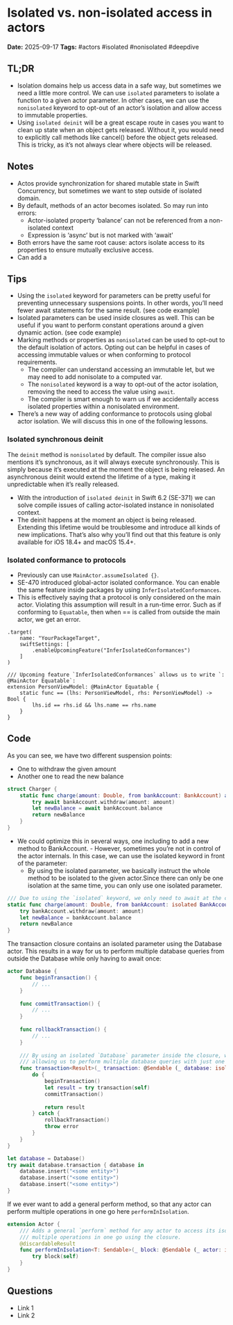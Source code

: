 # Isolated vs. non-isolated access in actors

**Date:** 2025-09-17 
**Tags:** #actors #isolated #nonisolated #deepdive

## TL;DR
- Isolation domains help us access data in a safe way, but sometimes we need a little more control. We can use `isolated` parameters to isolate a function to a given actor parameter. In other cases, we can use the `nonisolated` keyword to opt-out of an actor’s isolation and allow access to immutable properties.
- Using `isolated deinit` will be a great escape route in cases you want to clean up state when an object gets released. Without it, you would need to explicitly call methods like cancel() before the object gets released. This is tricky, as it’s not always clear where objects will be released. 

## Notes
- Actos provide synchronization for shared mutable state in Swift Concurrency, but sometimes we want to step outside of isolated domain.
- By default, methods of an actor becomes isolated. So may run into errors:
    - Actor-isolated property ‘balance’ can not be referenced from a non-isolated context
    - Expression is ‘async’ but is not marked with ‘await’
- Both errors have the same root cause: actors isolate access to its properties to ensure mutually exclusive access.
- Can add a

## Tips
- Using the `isolated` keyword for parameters can be pretty useful for preventing unnecessary suspensions points. In other words, you’ll need fewer await statements for the same result. (see code example)
- Isolated parameters can be used inside closures as well. This can be useful if you want to perform constant operations around a given dynamic action. (see code example)
- Marking methods or properties as `nonisolated` can be used to opt-out to the default isolation of actors. Opting out can be helpful in cases of accessing immutable values or when conforming to protocol requirements.
    - The compiler can understand accessing an immutable let, but we may need to add nonisolate to a computed var. 
    - The `nonisolated` keyword is a way to opt-out of the actor isolation, removing the need to access the value using `await`.
    - The compiler is smart enough to warn us if we accidentally access isolated properties within a nonisolated environment.
- There’s a new way of adding conformance to protocols using global actor isolation. We will discuss this in one of the following lessons.

### Isolated synchronous deinit
The `deinit` method is `nonisolated` by default. The compiler issue also mentions it’s synchronous, as it will always execute synchronously. This is simply because it’s executed at the moment the object is being released. An asynchronous deinit would extend the lifetime of a type, making it unpredictable when it’s really released.
-  With the introduction of `isolated deinit` in Swift 6.2 (SE-371) we can solve compile issues of calling actor-isolated instance in nonisolated context.
- The deinit happens at the moment an object is being released. Extending this lifetime would be troublesome and introduce all kinds of new implications. That’s also why you’ll find out that this feature is only available for iOS 18.4+ and macOS 15.4+.

### Isolated conformance to protocols
- Previously can use `MainActor.assumeIsolated {}`.
- SE-470 introduced global-actor isolated conformance. You can enable the same feature inside packages by using `InferIsolatedConformances`.
- This is effectively saying that a protocol is only considered on the main actor. Violating this assumption will result in a run-time error. Such as if conforming to `Equatable`, then when == is called from outside the main actor, we get an error.

```
.target(
    name: "YourPackageTarget",
    swiftSettings: [
        .enableUpcomingFeature("InferIsolatedConformances")
    ]
)

/// Upcoming feature `InferIsolatedConformances` allows us to write `: @MainActor Equatable`:
extension PersonViewModel: @MainActor Equatable {
    static func == (lhs: PersonViewModel, rhs: PersonViewModel) -> Bool {
        lhs.id == rhs.id && lhs.name == rhs.name
    }
}
```

## Code
As you can see, we have two different suspension points:
- One to withdraw the given amount
- Another one to read the new balance
```swift
struct Charger {
    static func charge(amount: Double, from bankAccount: BankAccount) async throws -> Double {
        try await bankAccount.withdraw(amount: amount)
        let newBalance = await bankAccount.balance
        return newBalance
    }
}
```
- We could optimize this in several ways, one including to add a new method to BankAccount. - However, sometimes you’re not in control of the actor internals. In this case, we can use the isolated keyword in front of the parameter:
  - By using the isolated parameter, we basically instruct the whole method to be isolated to the given actor.Since there can only be one isolation at the same time, you can only use one isolated parameter.

```swift
/// Due to using the `isolated` keyword, we only need to await at the caller side.
static func charge(amount: Double, from bankAccount: isolated BankAccount) async throws -> Double {
    try bankAccount.withdraw(amount: amount)
    let newBalance = bankAccount.balance
    return newBalance
}
```

The transaction closure contains an isolated parameter using the Database actor. This results in a way for us to perform multiple database queries from outside the Database while only having to await once:

```swift
actor Database {
    func beginTransaction() {
        // ...
    }
    
    func commitTransaction() {
        // ...
    }
    
    func rollbackTransaction() {
        // ...
    }
    
    /// By using an isolated `Database` parameter inside the closure, we can access `Database`-actor isolation from anywhere
    /// allowing us to perform multiple database queries with just one `await`.
    func transaction<Result>(_ transaction: @Sendable (_ database: isolated Database) throws -> Result) throws -> Result {
        do {
            beginTransaction()
            let result = try transaction(self)
            commitTransaction()
            
            return result
        } catch {
            rollbackTransaction()
            throw error
        }
    }
}

let database = Database()
try await database.transaction { database in
    database.insert("<some entity>")
    database.insert("<some entity>")
    database.insert("<some entity>")
}
```

If we ever want to add a general perform method, so that any actor can perform multiple operations in one go here `performInIsolation`.
```swift
extension Actor {
    /// Adds a general `perform` method for any actor to access its isolation domain to perform
    /// multiple operations in one go using the closure.
    @discardableResult
    func performInIsolation<T: Sendable>(_ block: @Sendable (_ actor: isolated Self) throws -> T) async rethrows -> T {
        try block(self)
    }
}
```
## Questions
- Link 1
- Link 2
